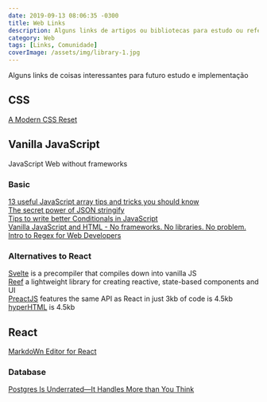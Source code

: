 ```yaml
---
date: 2019-09-13 08:06:35 -0300
title: Web Links
description: Alguns links de artigos ou bibliotecas para estudo ou referências
category: Web
tags: [Links, Comunidade]
coverImage: /assets/img/library-1.jpg
---
```


Alguns links de coisas interessantes para futuro estudo e implementação

## CSS

[A Modern CSS Reset](https://dev.to/hankchizljaw/a-modern-css-reset-6p3)

## Vanilla JavaScript

JavaScript Web without frameworks

### Basic

[13 useful JavaScript array tips and tricks you should know](https://dev.to/duomly/13-useful-javascript-array-tips-and-tricks-you-should-know-2jfo)  
[The secret power of JSON stringify](https://dev.to/blacksonic/the-secret-power-of-json-stringify-393b)  
[Tips to write better Conditionals in JavaScript](https://dev.to/hellomeghna/tips-to-write-better-conditionals-in-javascript-2189)  
[Vanilla JavaScript and HTML - No frameworks. No libraries. No problem.](https://dev.to/pluralsight/vanilla-javascript-and-html-no-frameworks-no-libraries-no-problem-2n99)  
[Intro to Regex for Web Developers](https://dev.to/chrisachard/intro-to-regex-for-web-developers-2fj4)  

### Alternatives to React

[Svelte](https://svelte.dev/blog/write-less-code) is a precompiler that compiles down into vanilla JS  
[Reef](https://github.com/cferdinandi/reef) a lightweight library for creating reactive, state-based components and UI  
[PreactJS](https://preactjs.com) features the same API as React in just 3kb of code is 4.5kb  
[hyperHTML](https://viperhtml.js.org/hyperhtml/documentation/) is 4.5kb  

## React

[MarkdoWn Editor for React](https://github.com/uiwjs/react-md-editor)  

### Database

[Postgres Is Underrated—It Handles More than You Think](https://dev.to/heroku/postgres-is-underrated-it-handles-more-than-you-think-4ff3)
